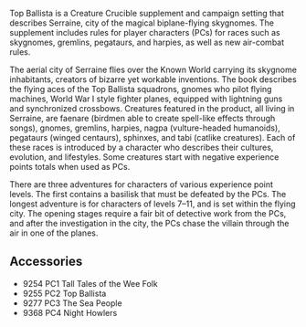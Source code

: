 Top Ballista is a Creature Crucible supplement and campaign setting that
describes Serraine, city of the magical biplane-flying skygnomes. The
supplement includes rules for player characters (PCs) for races such as
skygnomes, gremlins, pegataurs, and harpies, as well as new air-combat rules.

The aerial city of Serraine flies over the Known World carrying its skygnome
inhabitants, creators of bizarre yet workable inventions. The book describes
the flying aces of the Top Ballista squadrons, gnomes who pilot flying
machines, World War I style fighter planes, equipped with lightning guns and
synchronized crossbows. Creatures featured in the product, all living in
Serraine, are faenare (birdmen able to create spell-like effects through
songs), gnomes, gremlins, harpies, nagpa (vulture-headed humanoids), pegataurs
(winged centaurs), sphinxes, and tabi (catlike creatures). Each of these races
is introduced by a character who describes their cultures, evolution, and
lifestyles. Some creatures start with negative experience points totals when
used as PCs.

There are three adventures for characters of various experience point levels.
The first contains a basilisk that must be defeated by the PCs. The longest
adventure is for characters of levels 7–11, and is set within the flying city.
The opening stages require a fair bit of detective work from the PCs, and
after the investigation in the city, the PCs chase the villain through the air
in one of the planes.

## Accessories

* 9254	PC1 Tall Tales of the Wee Folk
* 9255	PC2 Top Ballista
* 9277	PC3 The Sea People
* 9368	PC4 Night Howlers
